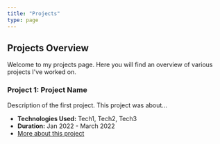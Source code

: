 ```yaml
---
title: "Projects"
type: page
---
```


## Projects Overview

Welcome to my projects page. Here you will find an overview of various projects I've worked on.

### Project 1: Project Name

Description of the first project. This project was about...

- **Technologies Used:** Tech1, Tech2, Tech3
- **Duration:** Jan 2022 - March 2022
- [More about this project](/projects/project1/)

